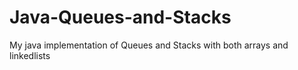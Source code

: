 # Java-Queues-and-Stacks

My java implementation of Queues and Stacks with both arrays and linkedlists
